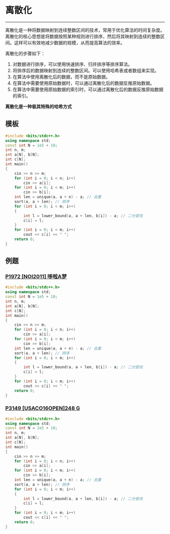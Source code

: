 # 离散化
*****
离散化是一种将数据映射到连续整数区间的技术，常用于优化算法的时间复杂度。离散化的核心思想是将数据按照某种规则进行排序，然后将其映射到连续的整数区间。这样可以有效地减少数据的规模，从而提高算法的效率。

离散化的步骤如下：

1. 对数据进行排序，可以使用快速排序、归并排序等排序算法。
2. 将排序后的数据映射到连续的整数区间。可以使用哈希表或者数组来实现。
3. 在算法中使用离散化后的数据，而不是原始数据。
4. 在算法中需要使用原始数据时，可以通过离散化后的数据反推原始数据。
5. 在算法中需要使用原始数据的索引时，可以通过离散化后的数据反推原始数据的索引。

**离散化是一种极其特殊的哈希方式**


## 模板
```cpp
#include <bits/stdc++.h>
using namespace std;
const int N = 1e5 + 10;
int n, m;
int a[N], b[N];
int c[N];
int main()
{
    cin >> n >> m;
    for (int i = 0; i < n; i++)
        cin >> a[i];
    for (int i = 0; i < m; i++)
        cin >> b[i];
    int len = unique(a, a + n) - a; // 去重
    sort(a, a + len); // 排序
    for (int i = 0; i < m; i++)
    {
        int l = lower_bound(a, a + len, b[i]) - a; // 二分查找
        c[i] = l;
    }
    for (int i = 0; i < m; i++)
        cout << c[i] << " ";
    return 0;
}
```

## 例题
### [P1972 [NOI2011] 哆啦A梦](https://www.luogu.com.cn/problem/P1972)
```cpp
#include <bits/stdc++.h>
using namespace std;
const int N = 1e5 + 10;
int n, m;
int a[N], b[N];
int c[N];
int main()
{
    cin >> n >> m;
    for (int i = 0; i < n; i++)
        cin >> a[i];
    for (int i = 0; i < m; i++)
        cin >> b[i];
    int len = unique(a, a + n) - a; // 去重
    sort(a, a + len); // 排序
    for (int i = 0; i < m; i++)
    {
        int l = lower_bound(a, a + len, b[i]) - a; // 二分查找
        c[i] = l;
    }
    for (int i = 0; i < m; i++)
        cout << c[i] << " ";
    return 0;
}
```
### [P3149 [USACO16OPEN]248 G](https://www.luogu.com.cn/problem/P3149)
```cpp
#include <bits/stdc++.h>
using namespace std;
const int N = 1e5 + 10;
int n, m;
int a[N], b[N];
int c[N];
int main()
{
    cin >> n >> m;
    for (int i = 0; i < n; i++)
        cin >> a[i];
    for (int i = 0; i < m; i++)
        cin >> b[i];
    int len = unique(a, a + n) - a; // 去重
    sort(a, a + len); // 排序
    for (int i = 0; i < m; i++)
    {
        int l = lower_bound(a, a + len, b[i]) - a; // 二分查找
        c[i] = l;
    }
    for (int i = 0; i < m; i++)
        cout << c[i] << " ";
    return 0;
}
```
